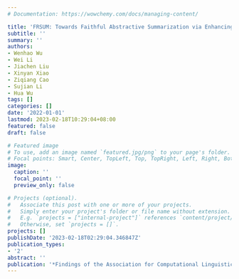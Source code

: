 ```yaml
---
# Documentation: https://wowchemy.com/docs/managing-content/

title: 'FRSUM: Towards Faithful Abstractive Summarization via Enhancing Factual Robustness'
subtitle: ''
summary: ''
authors:
- Wenhao Wu
- Wei Li
- Jiachen Liu
- Xinyan Xiao
- Ziqiang Cao
- Sujian Li
- Hua Wu
tags: []
categories: []
date: '2022-01-01'
lastmod: 2023-02-18T10:29:04+08:00
featured: false
draft: false

# Featured image
# To use, add an image named `featured.jpg/png` to your page's folder.
# Focal points: Smart, Center, TopLeft, Top, TopRight, Left, Right, BottomLeft, Bottom, BottomRight.
image:
  caption: ''
  focal_point: ''
  preview_only: false

# Projects (optional).
#   Associate this post with one or more of your projects.
#   Simply enter your project's folder or file name without extension.
#   E.g. `projects = ["internal-project"]` references `content/project/deep-learning/index.md`.
#   Otherwise, set `projects = []`.
projects: []
publishDate: '2023-02-18T02:29:04.346847Z'
publication_types:
- '2'
abstract: ''
publication: '*Findings of the Association for Computational Linguistics: EMNLP 2022*'
---
```

